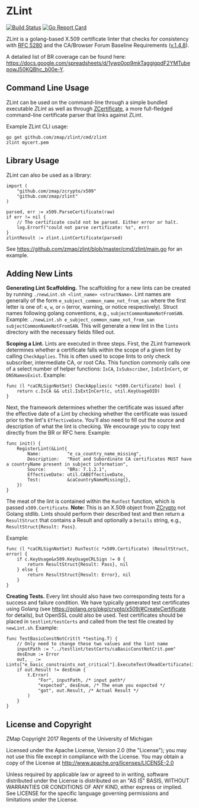 ZLint
=====

[![Build Status](https://travis-ci.org/zmap/zlint.svg?branch=master)](https://travis-ci.org/zmap/zlint)
[![Go Report Card](https://goreportcard.com/badge/github.com/zmap/zlint)](https://goreportcard.com/report/github.com/zmap/zlint)

ZLint is a golang-based X.509 certificate linter that checks for consistency
with [RFC 5280](https://www.ietf.org/rfc/rfc5280.txt) and the CA/Browser Forum
Baseline Requirements
([v.1.4.8](https://cabforum.org/wp-content/uploads/CA-Browser-Forum-BR-1.4.8.pdf)).

A detailed list of BR coverage can be found here:
https://docs.google.com/spreadsheets/d/1ywp0op9mkTaggigpdF2YMTubepowJ50KQBhc_b00e-Y.

Command Line Usage
------------------

ZLint can be used on the command-line through a simple bundled executable
_ZLint_ as well as through
[ZCertificate](https://github.com/zmap/zcertificate), a more full-fledged
command-line certificate parser that links against ZLint.

Example ZLint CLI usage:

	go get github.com/zmap/zlint/cmd/zlint
	zlint mycert.pem


Library Usage
-------------

ZLint can also be used as a library:


	import (
		"github.com/zmap/zcrypto/x509"
		"github.com/zmap/zlint"
	)

	parsed, err := x509.ParseCertificate(raw)
	if err != nil {
		// The certificate could not be parsed. Either error or halt.
		log.Errorf("could not parse certificate: %s", err)
	}
	zlintResult := zlint.LintCertificate(parsed)


See https://github.com/zmap/zlint/blob/master/cmd/zlint/main.go for an example.


Adding New Lints
----------------

**Generating Lint Scaffolding.** The scaffolding for a new lints can be created by running `./newLint.sh <lint_name> <structName>`. Lint names are generally of the form `e_subject_common_name_not_from_san` where the first letter is one of: `e`, `w`, or `n` (error, warning, or notice respectively). Struct names following golang conventions, e.g., `subjectCommonNameNotFromSAN`. Example: `./newLint.sh e_subject_common_name_not_from_san subjectCommonNameNotFromSAN`. This will generate a new lint in the `lints` directory with the necessary fields filled out.

**Scoping a Lint.** Lints are executed in three steps. First, the ZLint framework determines whether a certificate falls within the scope of a given lint by calling `CheckApplies`. This is often used to scope lints to only check subscriber, intermediate CA, or root CAs. This function commonly calls one of a select number of helper functions: `IsCA`, `IsSubscriber`, `IsExtInCert`, or `DNSNamesExist`. Example:

```golang
func (l *caCRLSignNotSet) CheckApplies(c *x509.Certificate) bool {
	return c.IsCA && util.IsExtInCert(c, util.KeyUsageOID)
}
```

Next, the framework determines whether the certificate was issued after the effective date of a Lint by checking whether the certificate was issued prior to the lint's `EffectiveDate`. You'll also need to fill out the source and description of what the lint is checking. We encourage you to copy text directly from the BR or RFC here. Example:

```golang
func init() {
	RegisterLint(&Lint{
		Name:          "e_ca_country_name_missing",
		Description:   "Root and Subordinate CA certificates MUST have a countryName present in subject information",
		Source:        "BRs: 7.1.2.1",
		EffectiveDate: util.CABEffectiveDate,
		Test:          &caCountryNameMissing{},
	})
}
```

The meat of the lint is contained within the `RunTest` function, which is passed `x509.Certificate`. **Note:** This is an X.509 object from [ZCrypto](https://github.com/zmap/zcrypto) not Golang stdlib. Lints should perform their described test and then return a `ResultStruct` that contains a Result and optionally a `Details` string, e.g., `ResultStruct{Result: Pass}`.

Example:

```golang
func (l *caCRLSignNotSet) RunTest(c *x509.Certificate) (ResultStruct, error) {
	if c.KeyUsage&x509.KeyUsageCRLSign != 0 {
		return ResultStruct{Result: Pass}, nil
	} else {
		return ResultStruct{Result: Error}, nil
	}
}
```

**Creating Tests.** Every lint should also have two corresponding tests for a success and failure condition. We have typically generated test certificates using Golang (see https://golang.org/pkg/crypto/x509/#CreateCertificate for details), but OpenSSL could also be used. Test certificates should be placed in `testlint/testCerts` and called from the test file created by `newLint.sh`. Example:

```golang
func TestBasicConstNotCrit(t *testing.T) {
	// Only need to change these two values and the lint name
	inputPath := "../testlint/testCerts/caBasicConstNotCrit.pem"
	desEnum := Error
	out, _ := Lints["e_basic_constraints_not_critical"].ExecuteTest(ReadCertificate(inputPath))
	if out.Result != desEnum {
		t.Error(
			"For", inputPath, /* input path*/
			"expected", desEnum, /* The enum you expected */
			"got", out.Result, /* Actual Result */
		)
	}
}

```


License and Copyright
---------------------

ZMap Copyright 2017 Regents of the University of Michigan

Licensed under the Apache License, Version 2.0 (the "License"); you may not use
this file except in compliance with the License. You may obtain a copy of the
License at http://www.apache.org/licenses/LICENSE-2.0

Unless required by applicable law or agreed to in writing, software distributed
under the License is distributed on an "AS IS" BASIS, WITHOUT WARRANTIES OR
CONDITIONS OF ANY KIND, either express or implied. See LICENSE for the specific
language governing permissions and limitations under the License.

